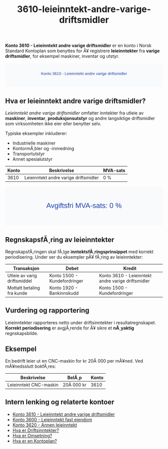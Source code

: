 ﻿---
title: "3610-leieinntekt-andre-varige-driftsmidler"
meta_title: "3610-leieinntekt-andre-varige-driftsmidler"
meta_description: '**Konto 3610 - Leieinntekt andre varige driftsmidler** er en konto i Norsk Standard Kontoplan som benyttes for Ã¥ registrere **leieinntekter** fra **varige drif...'
slug: 3610-leieinntekt-andre-varige-driftsmidler
type: blog
layout: pages/single
---

**Konto 3610 - Leieinntekt andre varige driftsmidler** er en konto i Norsk Standard Kontoplan som benyttes for Ã¥ registrere **leieinntekter** fra **varige driftsmidler**, for eksempel maskiner, inventar og utstyr.

![Illustrasjon av konto 3610 Leieinntekt andre varige driftsmidler](3610-leieinntekt-andre-varige-driftsmidler-image.svg)

## Hva er leieinntekt andre varige driftsmidler?

*Leieinntekt andre varige driftsmidler* omfatter inntekter fra utleie av **maskiner**, **inventar**, **produksjonsutstyr** og andre langsiktige driftsmidler som virksomheten ikke eier eller benytter selv.

Typiske eksempler inkluderer:

* Industrielle maskiner
* KontormÃ¸bler og -innredning
* Transportutstyr
* Annet spesialutstyr

| Konto | Beskrivelse                                | MVA-sats |
|-------|--------------------------------------------|----------|
| 3610  | Leieinntekt andre varige driftsmidler      | 0 %      |

![Avgiftsfri MVA-sats: 0 %](3610-mva-avgiftsfri.svg)

## RegnskapsfÃ¸ring av leieinntekter

RegnskapsfÃ¸ringen skal fÃ¸lge **inntektsfÃ¸ringsprinsippet** med korrekt periodisering. Under ser du eksempler pÃ¥ fÃ¸ring av leieinntekter:

| Transaksjon                          | Debet                             | Kredit                                            |
|--------------------------------------|-----------------------------------|---------------------------------------------------|
| Utleie av varig driftsmiddel         | Konto 1500 - Kundefordringer      | Konto 3610 - Leieinntekt andre varige driftsmidler |
| Mottatt betaling fra kunde           | Konto 1920 - Bankinnskudd         | Konto 1500 - Kundefordringer                       |

## Vurdering og rapportering

Leieinntekter rapporteres netto under driftsinntekter i resultatregnskapet. **Korrekt periodisering** er avgjÃ¸rende for Ã¥ sikre et **nÃ¸yaktig** regnskapsbilde.

## Eksempel

En bedrift leier ut en CNC-maskin for kr 20Â 000 per mÃ¥ned. Ved mÃ¥nedsslutt bokfÃ¸res:

| Beskrivelse                  | BelÃ¸p     | Konto |
|------------------------------|-----------|-------|
| Leieinntekt CNC-maskin       | 20Â 000 kr | 3610  |

## Intern lenking og relaterte kontoer

* [Konto 3610 - Leieinntekt andre varige driftsmidler](/blogs/kontoplan/3610-leieinntekt-andre-varige-driftsmidler "Konto 3610 - Leieinntekt andre varige driftsmidler")
* [Konto 3600 - Leieinntekt fast eiendom](/blogs/kontoplan/3600-leieinntekt-fast-eiendom "Konto 3600 - Leieinntekt fast eiendom")
* [Konto 3620 - Annen leieinntekt](/blogs/kontoplan/3620-annen-leieinntekt "Konto 3620 - Annen leieinntekt")
* [Hva er Driftsinntekter?](/blogs/regnskap/hva-er-driftsinntekter "Hva er Driftsinntekter? Komplett Guide til Driftsinntekter i Regnskap")
* [Hva er Omsetning?](/blogs/regnskap/hva-er-omsetning "Hva er Omsetning? Komplett Guide til Omsetning i Regnskap og Skatt")
* [Hva er en Kontoplan?](/blogs/regnskap/hva-er-kontoplan "Hva er en Kontoplan? Komplett Guide til Kontoplaner i Norsk Regnskap")
